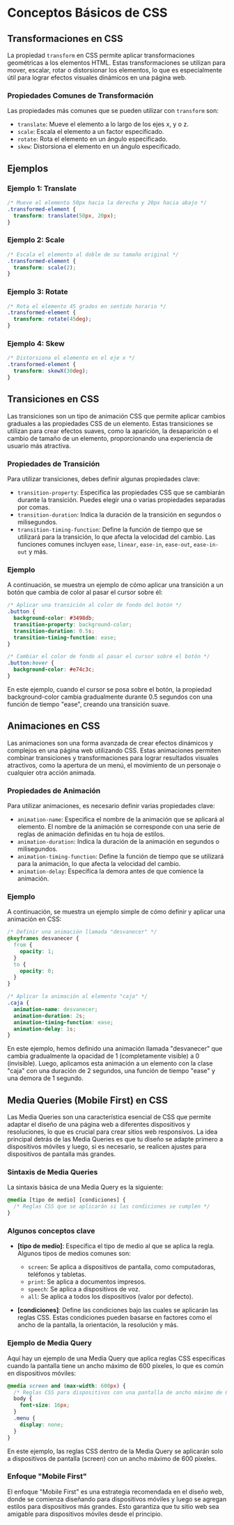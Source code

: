 # Conceptos Básicos de CSS

## Transformaciones en CSS

La propiedad `transform` en CSS permite aplicar transformaciones geométricas a los elementos HTML. Estas transformaciones se utilizan para mover, escalar, rotar o distorsionar los elementos, lo que es especialmente útil para lograr efectos visuales dinámicos en una página web.

### Propiedades Comunes de Transformación

Las propiedades más comunes que se pueden utilizar con `transform` son:

- `translate`: Mueve el elemento a lo largo de los ejes x, y o z.
- `scale`: Escala el elemento a un factor especificado.
- `rotate`: Rota el elemento en un ángulo especificado.
- `skew`: Distorsiona el elemento en un ángulo especificado.

## Ejemplos

### Ejemplo 1: Translate

```css
/* Mueve el elemento 50px hacia la derecha y 20px hacia abajo */
.transformed-element {
  transform: translate(50px, 20px);
}
```

### Ejemplo 2: Scale

```css
/* Escala el elemento al doble de su tamaño original */
.transformed-element {
  transform: scale(2);
}
```

### Ejemplo 3: Rotate

```css
/* Rota el elemento 45 grados en sentido horario */
.transformed-element {
  transform: rotate(45deg);
}
```

### Ejemplo 4: Skew

```css
/* Distorsiona el elemento en el eje x */
.transformed-element {
  transform: skewX(30deg);
}
```

## Transiciones en CSS

Las transiciones son un tipo de animación CSS que permite aplicar cambios graduales a las propiedades CSS de un elemento. Estas transiciones se utilizan para crear efectos suaves, como la aparición, la desaparición o el cambio de tamaño de un elemento, proporcionando una experiencia de usuario más atractiva.

### Propiedades de Transición

Para utilizar transiciones, debes definir algunas propiedades clave:

- `transition-property`: Especifica las propiedades CSS que se cambiarán durante la transición. Puedes elegir una o varias propiedades separadas por comas.
- `transition-duration`: Indica la duración de la transición en segundos o milisegundos.
- `transition-timing-function`: Define la función de tiempo que se utilizará para la transición, lo que afecta la velocidad del cambio. Las funciones comunes incluyen `ease`, `linear`, `ease-in`, `ease-out`, `ease-in-out` y más.

### Ejemplo

A continuación, se muestra un ejemplo de cómo aplicar una transición a un botón que cambia de color al pasar el cursor sobre él:

```css
/* Aplicar una transición al color de fondo del botón */
.button {
  background-color: #3498db;
  transition-property: background-color;
  transition-duration: 0.5s;
  transition-timing-function: ease;
}

/* Cambiar el color de fondo al pasar el cursor sobre el botón */
.button:hover {
  background-color: #e74c3c;
}
```

En este ejemplo, cuando el cursor se posa sobre el botón, la propiedad background-color cambia gradualmente durante 0.5 segundos con una función de tiempo "ease", creando una transición suave.

## Animaciones en CSS

Las animaciones son una forma avanzada de crear efectos dinámicos y complejos en una página web utilizando CSS. Estas animaciones permiten combinar transiciones y transformaciones para lograr resultados visuales atractivos, como la apertura de un menú, el movimiento de un personaje o cualquier otra acción animada.

### Propiedades de Animación

Para utilizar animaciones, es necesario definir varias propiedades clave:

- `animation-name`: Especifica el nombre de la animación que se aplicará al elemento. El nombre de la animación se corresponde con una serie de reglas de animación definidas en tu hoja de estilos.
- `animation-duration`: Indica la duración de la animación en segundos o milisegundos.
- `animation-timing-function`: Define la función de tiempo que se utilizará para la animación, lo que afecta la velocidad del cambio.
- `animation-delay`: Especifica la demora antes de que comience la animación.

### Ejemplo

A continuación, se muestra un ejemplo simple de cómo definir y aplicar una animación en CSS:

```css
/* Definir una animación llamada "desvanecer" */
@keyframes desvanecer {
  from {
    opacity: 1;
  }
  to {
    opacity: 0;
  }
}

/* Aplicar la animación al elemento "caja" */
.caja {
  animation-name: desvanecer;
  animation-duration: 2s;
  animation-timing-function: ease;
  animation-delay: 1s;
}
```

En este ejemplo, hemos definido una animación llamada "desvanecer" que cambia gradualmente la opacidad de 1 (completamente visible) a 0 (invisible). Luego, aplicamos esta animación a un elemento con la clase "caja" con una duración de 2 segundos, una función de tiempo "ease" y una demora de 1 segundo.

## Media Queries (Mobile First) en CSS

Las Media Queries son una característica esencial de CSS que permite adaptar el diseño de una página web a diferentes dispositivos y resoluciones, lo que es crucial para crear sitios web responsivos. La idea principal detrás de las Media Queries es que tu diseño se adapte primero a dispositivos móviles y luego, si es necesario, se realicen ajustes para dispositivos de pantalla más grandes.

### Sintaxis de Media Queries

La sintaxis básica de una Media Query es la siguiente:

```css
@media [tipo de medio] [condiciones] {
  /* Reglas CSS que se aplicarán si las condiciones se cumplen */
}
```

### Algunos conceptos clave

- **[tipo de medio]**: Especifica el tipo de medio al que se aplica la regla. Algunos tipos de medios comunes son:

  - `screen`: Se aplica a dispositivos de pantalla, como computadoras, teléfonos y tabletas.
  - `print`: Se aplica a documentos impresos.
  - `speech`: Se aplica a dispositivos de voz.
  - `all`: Se aplica a todos los dispositivos (valor por defecto).

- **[condiciones]**: Define las condiciones bajo las cuales se aplicarán las reglas CSS. Estas condiciones pueden basarse en factores como el ancho de la pantalla, la orientación, la resolución y más.

### Ejemplo de Media Query

Aquí hay un ejemplo de una Media Query que aplica reglas CSS específicas cuando la pantalla tiene un ancho máximo de 600 píxeles, lo que es común en dispositivos móviles:

```css
@media screen and (max-width: 600px) {
  /* Reglas CSS para dispositivos con una pantalla de ancho máximo de 600px */
  body {
    font-size: 16px;
  }
  .menu {
    display: none;
  }
}
```

En este ejemplo, las reglas CSS dentro de la Media Query se aplicarán solo a dispositivos de pantalla (screen) con un ancho máximo de 600 píxeles.

### Enfoque "Mobile First"

El enfoque "Mobile First" es una estrategia recomendada en el diseño web, donde se comienza diseñando para dispositivos móviles y luego se agregan estilos para dispositivos más grandes. Esto garantiza que tu sitio web sea amigable para dispositivos móviles desde el principio.
